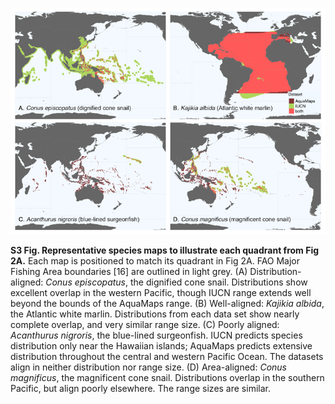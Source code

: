 ![s3 fig](../figs/s3fig.png)

**S3 Fig. Representative species maps to illustrate each quadrant from Fig 2A.** Each map is positioned to match its quadrant in Fig 2A. FAO Major Fishing Area boundaries [16] are outlined in light grey. (A) Distribution-aligned: _Conus episcopatus_, the dignified cone snail. Distributions show excellent overlap in the western Pacific, though IUCN range extends well beyond the bounds of the AquaMaps range. (B) Well-aligned: _Kajikia albida_, the Atlantic white marlin. Distributions from each data set show nearly complete overlap, and very similar range size. (C) Poorly aligned: _Acanthurus nigroris_, the blue-lined surgeonfish. IUCN predicts species distribution only near the Hawaiian islands; AquaMaps predicts extensive distribution throughout the central and western Pacific Ocean. The datasets align in neither distribution nor range size. (D) Area-aligned: _Conus magnificus_, the magnificent cone snail. Distributions overlap in the southern Pacific, but align poorly elsewhere. The range sizes are similar.